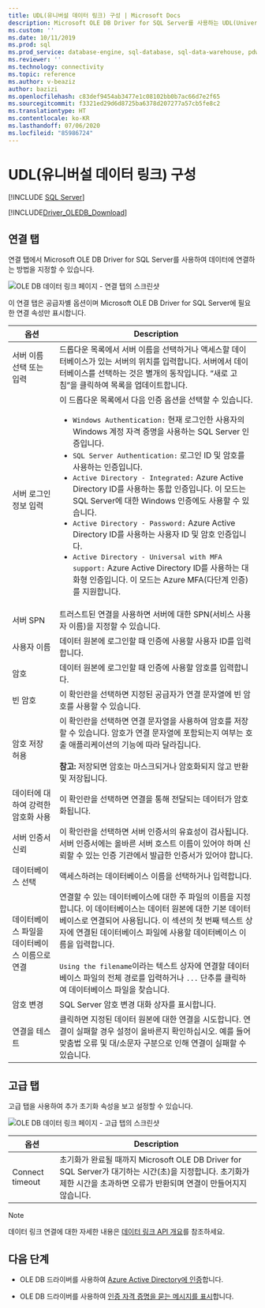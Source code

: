```yaml
---
title: UDL(유니버설 데이터 링크) 구성 | Microsoft Docs
description: Microsoft OLE DB Driver for SQL Server를 사용하는 UDL(Universal Data Link) 구성
ms.custom: ''
ms.date: 10/11/2019
ms.prod: sql
ms.prod_service: database-engine, sql-database, sql-data-warehouse, pdw
ms.reviewer: ''
ms.technology: connectivity
ms.topic: reference
ms.author: v-beaziz
author: bazizi
ms.openlocfilehash: c83def9454ab3477e1c08102bb0b7ac66d7e2f65
ms.sourcegitcommit: f3321ed29d6d8725ba6378d207277a57cb5fe8c2
ms.translationtype: HT
ms.contentlocale: ko-KR
ms.lasthandoff: 07/06/2020
ms.locfileid: "85986724"
---
```

# <a name="universal-data-link-udl-configuration"></a>UDL(유니버설 데이터 링크) 구성
[!INCLUDE [SQL Server](../../../includes/applies-to-version/sql-asdb-asdbmi-asa-pdw.md)]

[!INCLUDE[Driver_OLEDB_Download](../../../includes/driver_oledb_download.md)]

## <a name="connection-tab"></a>연결 탭
연결 탭에서 Microsoft OLE DB Driver for SQL Server를 사용하여 데이터에 연결하는 방법을 지정할 수 있습니다.

![OLE DB 데이터 링크 페이지 - 연결 탭의 스크린샷](../media/data-link-pages-connection-tab.png)

이 연결 탭은 공급자별 옵션이며 Microsoft OLE DB Driver for SQL Server에 필요한 연결 속성만 표시합니다.

|옵션|Description|
|---   |---        |
|서버 이름 선택 또는 입력|드롭다운 목록에서 서버 이름을 선택하거나 액세스할 데이터베이스가 있는 서버의 위치를 입력합니다. 서버에서 데이터베이스를 선택하는 것은 별개의 동작입니다. “새로 고침”을 클릭하여 목록을 업데이트합니다.
|서버 로그인 정보 입력|이 드롭다운 목록에서 다음 인증 옵션을 선택할 수 있습니다. <ul><li>`Windows Authentication:` 현재 로그인한 사용자의 Windows 계정 자격 증명을 사용하는 SQL Server 인증입니다.</li><li>`SQL Server Authentication:` 로그인 ID 및 암호를 사용하는 인증입니다.</li><li>`Active Directory - Integrated:` Azure Active Directory ID를 사용하는 통합 인증입니다. 이 모드는 SQL Server에 대한 Windows 인증에도 사용할 수 있습니다.</li><li>`Active Directory - Password:` Azure Active Directory ID를 사용하는 사용자 ID 및 암호 인증입니다.</li><li>`Active Directory - Universal with MFA support:` Azure Active Directory ID를 사용하는 대화형 인증입니다. 이 모드는 Azure MFA(다단계 인증)를 지원합니다.</li></ul>|
|서버 SPN|트러스트된 연결을 사용하면 서버에 대한 SPN(서비스 사용자 이름)을 지정할 수 있습니다.|
|사용자 이름|데이터 원본에 로그인할 때 인증에 사용할 사용자 ID를 입력합니다.|
|암호|데이터 원본에 로그인할 때 인증에 사용할 암호를 입력합니다.|
|빈 암호|이 확인란을 선택하면 지정된 공급자가 연결 문자열에 빈 암호를 사용할 수 있습니다.|
|암호 저장 허용|이 확인란을 선택하면 연결 문자열을 사용하여 암호를 저장할 수 있습니다. 암호가 연결 문자열에 포함되는지 여부는 호출 애플리케이션의 기능에 따라 달라집니다. <br/><br/>**참고:** 저장되면 암호는 마스크되거나 암호화되지 않고 반환 및 저장됩니다.|
|데이터에 대하여 강력한 암호화 사용|이 확인란을 선택하면 연결을 통해 전달되는 데이터가 암호화됩니다.|
|서버 인증서 신뢰|이 확인란을 선택하면 서버 인증서의 유효성이 검사됩니다. 서버 인증서에는 올바른 서버 호스트 이름이 있어야 하며 신뢰할 수 있는 인증 기관에서 발급한 인증서가 있어야 합니다.|
|데이터베이스 선택|액세스하려는 데이터베이스 이름을 선택하거나 입력합니다.|
|데이터베이스 파일을 데이터베이스 이름으로 연결|연결할 수 있는 데이터베이스에 대한 주 파일의 이름을 지정합니다. 이 데이터베이스는 데이터 원본에 대한 기본 데이터베이스로 연결되어 사용됩니다. 이 섹션의 첫 번째 텍스트 상자에 연결된 데이터베이스 파일에 사용할 데이터베이스 이름을 입력합니다.<br/><br/>`Using the filename`이라는 텍스트 상자에 연결할 데이터베이스 파일의 전체 경로를 입력하거나 `...` 단추를 클릭하여 데이터베이스 파일을 찾습니다.|
|암호 변경|SQL Server 암호 변경 대화 상자를 표시합니다. |
|연결을 테스트|클릭하면 지정된 데이터 원본에 대한 연결을 시도합니다. 연결이 실패할 경우 설정이 올바른지 확인하십시오. 예를 들어 맞춤법 오류 및 대/소문자 구분으로 인해 연결이 실패할 수 있습니다.|

## <a name="advanced-tab"></a>고급 탭
고급 탭을 사용하여 추가 초기화 속성을 보고 설정할 수 있습니다.

![OLE DB 데이터 링크 페이지 - 고급 탭의 스크린샷](../media/data-link-pages-advanced-tab.png)

|옵션|Description|
|---   |---        |
| Connect timeout | 초기화가 완료될 때까지 Microsoft OLE DB Driver for SQL Server가 대기하는 시간(초)을 지정합니다. 초기화가 제한 시간을 초과하면 오류가 반환되며 연결이 만들어지지 않습니다.|


> [!NOTE]  
>  데이터 링크 연결에 대한 자세한 내용은 [데이터 링크 API 개요](https://go.microsoft.com/fwlink/?linkid=2067432)를 참조하세요.

## <a name="next-steps"></a>다음 단계
- OLE DB 드라이버를 사용하여 [Azure Active Directory에 인증](../features/using-azure-active-directory.md)합니다.

- OLE DB 드라이버를 사용하여 [인증 자격 증명을 묻는 메시지를 표시](../help-topics/sql-server-login-dialog.md)합니다.